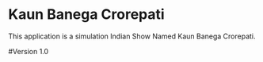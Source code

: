 # Kaun Banega Crorepati

This application is a simulation Indian Show Named Kaun
Banega Crorepati.

#Version
1.0